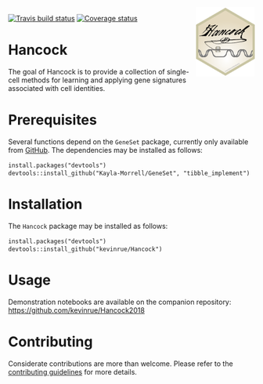<img src="inst/www/Hancock_hexsticker.png" align="right" alt="" width="120" />

[![Travis build status](https://travis-ci.org/kevinrue/Hancock.svg?branch=master)](https://travis-ci.org/kevinrue/Hancock)
[![Coverage status](https://codecov.io/gh/kevinrue/Hancock/branch/master/graph/badge.svg)](https://codecov.io/github/kevinrue/Hancock?branch=master)

# Hancock

The goal of Hancock is to provide a collection of single-cell methods for learning and applying gene signatures associated with cell identities.

# Prerequisites

Several functions depend on the `GeneSet` package, currently only available from [GitHub](https://github.com/Kayla-Morrell/GeneSet).
The dependencies may be installed as follows:

```
install.packages("devtools")
devtools::install_github("Kayla-Morrell/GeneSet", "tibble_implement")
```

# Installation

The `Hancock` package may be installed as follows:

```
install.packages("devtools")
devtools::install_github("kevinrue/Hancock")
```

# Usage

Demonstration notebooks are available on the companion repository: https://github.com/kevinrue/Hancock2018

# Contributing

Considerate contributions are more than welcome.
Please refer to the [contributing guidelines](https://github.com/kevinrue/Hancock/blob/master/CONTRIBUTING.md) for more details.
